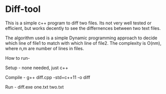 # Diff-tool
This is a simple c++ program to diff two files. Its not very well tested or efficient, but works decently to see the differnences between two text files.

The algorithm used is a simple Dynamic programming approach to decide which line of file1 to match with which line of file2. The complexity is O(nm), where n,m are number of lines in files.

How to run-

Setup - none needed, just c++

Compile - g++ diff.cpp -std=c++11 -o diff

Run - diff.exe one.txt two.txt
